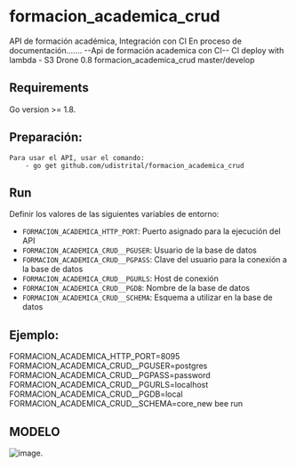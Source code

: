 # formacion_academica_crud
API de formación académica, Integración con CI
En proceso de documentación.......
 --Api de formación academica con CI--
CI deploy with lambda - S3
Drone 0.8 
formacion_academica_crud master/develop
 ## Requirements
Go version >= 1.8.
 ## Preparación:
    Para usar el API, usar el comando:
        - go get github.com/udistrital/formacion_academica_crud
 ## Run
 Definir los valores de las siguientes variables de entorno:
  - `FORMACION_ACADEMICA_HTTP_PORT`: Puerto asignado para la ejecución del API
 - `FORMACION_ACADEMICA_CRUD__PGUSER`: Usuario de la base de datos
 - `FORMACION_ACADEMICA_CRUD__PGPASS`: Clave del usuario para la conexión a la base de datos  
 - `FORMACION_ACADEMICA_CRUD__PGURLS`: Host de conexión
 - `FORMACION_ACADEMICA_CRUD__PGDB`: Nombre de la base de datos
 - `FORMACION_ACADEMICA_CRUD__SCHEMA`: Esquema a utilizar en la base de datos
 ## Ejemplo:
FORMACION_ACADEMICA_HTTP_PORT=8095 FORMACION_ACADEMICA_CRUD__PGUSER=postgres FORMACION_ACADEMICA_CRUD__PGPASS=password FORMACION_ACADEMICA_CRUD__PGURLS=localhost FORMACION_ACADEMICA_CRUD__PGDB=local FORMACION_ACADEMICA_CRUD__SCHEMA=core_new bee run
 ## MODELO
![image](https://github.com/udistrital/formacion_academica_crud/blob/dev/modelo_formacion_academica.png).
